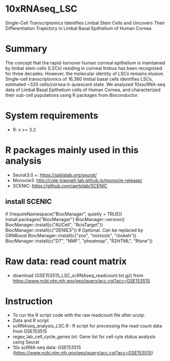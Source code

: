 # 10xRNAseq_LSC
Single-Cell Transcriptomics Identifies Limbal Stem Cells and Uncovers Their Differentiation Trajectory in Limbal Basal Epithelium of Human Cornea

# Summary
The concept that the rapid-turnover human corneal epithelium is maintained by limbal stem cells (LSCs) residing in corneal limbus has been recognized for three decades. However, the molecular identity of LSCs remains elusive. Single-cell transcriptomics of 16,360 limbal basal cells identifies LSCs, estimated ~320 cells/cornea in quiescent state. 
We analyzed 10xscRNA-seq data of Limbal Basal Epithelium cells of Human Cornea, and characterized their sub-cell populations using R packages from Bioconductor.

# System requirements
- R: v >= 3.2

# R packages mainly used in this analysis
- Seurat3.0.+: https://satijalab.org/seurat/
- Monocle3: http://cole-trapnell-lab.github.io/monocle-release/
- SCENIC: https://github.com/aertslab/SCENIC

## install SCENIC
if (!requireNamespace("BiocManager", quietly = TRUE)) install.packages("BiocManager")
BiocManager::version()
BiocManager::install(c("AUCell", "RcisTarget"))
BiocManager::install(c("GENIE3")) # Optional. Can be replaced by GRNBoost
BiocManager::install(c("zoo", "mixtools", "rbokeh"))
BiocManager::install(c("DT", "NMF", "pheatmap", "R2HTML", "Rtsne"))


# Raw data: read count matrix 
- download (GSE153515_LSC_scRNAseq_readcount.txt.gz) from https://www.ncbi.nlm.nih.gov/geo/query/acc.cgi?acc=GSE153515.

# Instruction
- To run the R script code with the raw readcount file after unzip.
- Data and R script
- scRNAseq_analysis_LSC.R : R script for processing the read count data from GSE153515
- regev_lab_cell_cycle_genes.txt: Gene list for cell cyle status analysis using Seurat
- 10x scRNA-seq data: GSE153515 (https://www.ncbi.nlm.nih.gov/geo/query/acc.cgi?acc=GSE153515)




